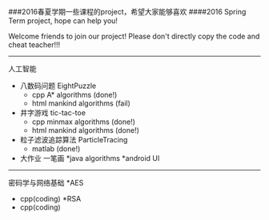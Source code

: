 ###2016春夏学期一些课程的project，希望大家能够喜欢
####2016 Spring Term project, hope can help you!

Welcome friends to join our project!
Please don't directly copy the code and cheat teacher!!!

---
人工智能
* 八数码问题 EightPuzzle
  * cpp A* algorithms (done!)
  * html mankind algorithms (fail)
* 井字游戏 tic-tac-toe
  * cpp minmax algorithms (done!)
  * html mankind algorithms (done!)
* 粒子滤波追踪算法 ParticleTracing
  * matlab (done!)
* 大作业 一笔画
  *java algorithms
  *android UI
---
密码学与网络基础
 *AES
  * cpp(coding)
 *RSA
  * cpp(coding)

